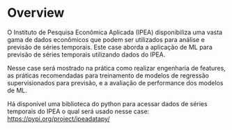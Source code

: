 # Overview

O Instituto de Pesquisa Econômica Aplicada (IPEA) disponibiliza uma vasta gama de dados econômicos que podem ser utilizados para análise e previsão de séries temporais. Este case aborda a aplicação de ML para previsão de séries temporais utilizando dados do IPEA. 

Nesse case será mostrado na prática como realizar engenharia de features, as práticas recomendadas para treinamento de modelos de regressão supervisionados para previsão, e a avaliação de performance dos modelos de ML.

Há disponível uma biblioteca do python para acessar dados de séries temporais do IPEA o qual será usado nesse case: https://pypi.org/project/ipeadatapy/